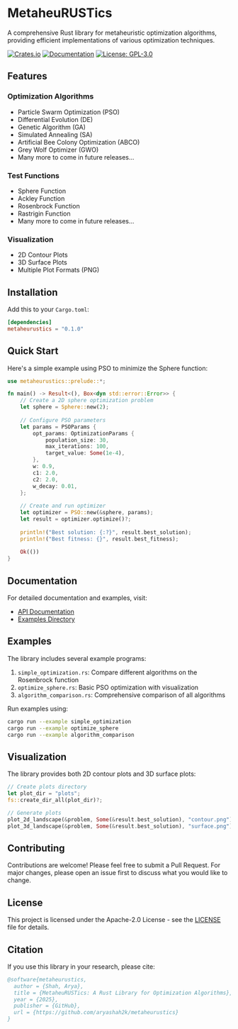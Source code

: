 # MetaheuRUSTics

A comprehensive Rust library for metaheuristic optimization algorithms, providing efficient implementations of various optimization techniques.

[![Crates.io](https://img.shields.io/crates/v/metaheurustics.svg)](https://crates.io/crates/metaheurustics-rs)
[![Documentation](https://docs.rs/metaheurustics/badge.svg)](https://docs.rs/metaheurustics-rs/0.1.0/metaheurustics_rs/)
[![License: GPL-3.0](https://img.shields.io/badge/License-GPL%203.0-blue.svg)](https://www.gnu.org/licenses/gpl-3.0)

## Features

### Optimization Algorithms
- Particle Swarm Optimization (PSO)
- Differential Evolution (DE)
- Genetic Algorithm (GA)
- Simulated Annealing (SA)
- Artificial Bee Colony Optimization (ABCO)
- Grey Wolf Optimizer (GWO)
- Many more to come in future releases...

### Test Functions
- Sphere Function
- Ackley Function
- Rosenbrock Function
- Rastrigin Function
- Many more to come in future releases...

### Visualization
- 2D Contour Plots
- 3D Surface Plots
- Multiple Plot Formats (PNG)

## Installation

Add this to your `Cargo.toml`:

```toml
[dependencies]
metaheurustics = "0.1.0"
```

## Quick Start

Here's a simple example using PSO to minimize the Sphere function:

```rust
use metaheurustics::prelude::*;

fn main() -> Result<(), Box<dyn std::error::Error>> {
    // Create a 2D sphere optimization problem
    let sphere = Sphere::new(2);
    
    // Configure PSO parameters
    let params = PSOParams {
        opt_params: OptimizationParams {
            population_size: 30,
            max_iterations: 100,
            target_value: Some(1e-4),
        },
        w: 0.9,
        c1: 2.0,
        c2: 2.0,
        w_decay: 0.01,
    };
    
    // Create and run optimizer
    let optimizer = PSO::new(&sphere, params);
    let result = optimizer.optimize()?;
    
    println!("Best solution: {:?}", result.best_solution);
    println!("Best fitness: {}", result.best_fitness);
    
    Ok(())
}
```

## Documentation

For detailed documentation and examples, visit:
- [API Documentation](https://docs.rs/metaheurustics)
- [Examples Directory](https://github.com/aryashah2k/metaheurustics/tree/main/examples)

## Examples

The library includes several example programs:
1. `simple_optimization.rs`: Compare different algorithms on the Rosenbrock function
2. `optimize_sphere.rs`: Basic PSO optimization with visualization
3. `algorithm_comparison.rs`: Comprehensive comparison of all algorithms

Run examples using:
```bash
cargo run --example simple_optimization
cargo run --example optimize_sphere
cargo run --example algorithm_comparison
```

## Visualization

The library provides both 2D contour plots and 3D surface plots:
```rust
// Create plots directory
let plot_dir = "plots";
fs::create_dir_all(plot_dir)?;

// Generate plots
plot_2d_landscape(&problem, Some(&result.best_solution), "contour.png")?;
plot_3d_landscape(&problem, Some(&result.best_solution), "surface.png")?;
```

## Contributing

Contributions are welcome! Please feel free to submit a Pull Request. For major changes, please open an issue first to discuss what you would like to change.

## License

This project is licensed under the Apache-2.0 License - see the [LICENSE](LICENSE) file for details.

## Citation

If you use this library in your research, please cite:
```bibtex
@software{metaheurustics,
  author = {Shah, Arya},
  title = {MetaheuRUSTics: A Rust Library for Optimization Algorithms},
  year = {2025},
  publisher = {GitHub},
  url = {https://github.com/aryashah2k/metaheurustics}
}
